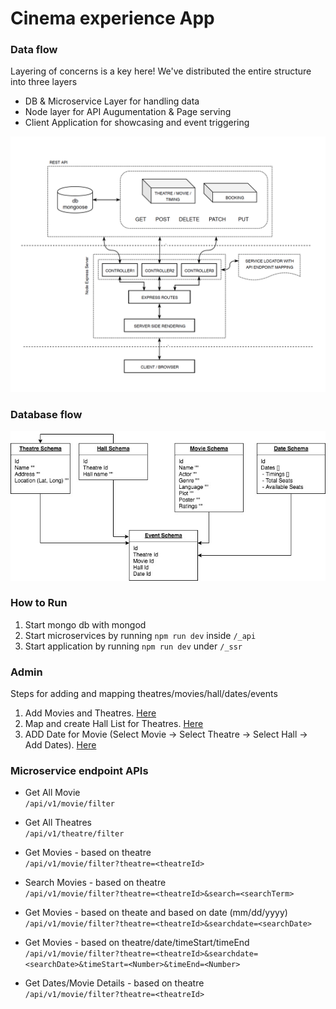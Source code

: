 # Cinema experience App

### Data flow
Layering of concerns is a key here!
We've distributed the entire structure into three layers
- DB & Microservice Layer for handling data
- Node layer for API Augumentation & Page serving
- Client Application for showcasing and event triggering

![Data Flow](./docs/data-flow.png)

### Database flow
![DB Flow](./docs/db-flow.jpg)

### How to Run
1) Start mongo db with mongod
2) Start microservices by running ```npm run dev``` inside ```/_api```
3) Start application by running ```npm run dev``` under ```/_ssr```   


### Admin
Steps for adding and mapping theatres/movies/hall/dates/events
1. Add Movies and Theatres. [Here](./_admin/movie-theatre.html)
2. Map and create Hall List for Theatres. [Here](./_admin/hall.html) 
3. ADD Date for Movie (Select Movie -> Select Theatre -> Select Hall -> Add Dates). [Here](./_admin/date.html)    


### Microservice endpoint APIs

- Get All Movie    
`/api/v1/movie/filter`

- Get All Theatres   
`/api/v1/theatre/filter`

- Get Movies - based on theatre  
`/api/v1/movie/filter?theatre=<theatreId>`

- Search Movies - based on theatre  
`/api/v1/movie/filter?theatre=<theatreId>&search=<searchTerm>`

- Get Movies - based on theate and based on date (mm/dd/yyyy)   
`/api/v1/movie/filter?theatre=<theatreId>&searchdate=<searchDate>`

- Get Movies - based on theatre/date/timeStart/timeEnd  
`/api/v1/movie/filter?theatre=<theatreId>&searchdate=<searchDate>&timeStart=<Number>&timeEnd=<Number>`

- Get Dates/Movie Details - based on theatre  
`/api/v1/movie/filter?theatre=<theatreId>`
